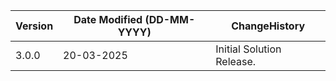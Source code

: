  **Version** | **Date Modified (DD-MM-YYYY)**| **ChangeHistory**                                                                         |
|------------|-------------------------------|-------------------------------------------------------------------------------------------|
| 3.0.0      | 20-03-2025                    | Initial Solution Release.                                                |
